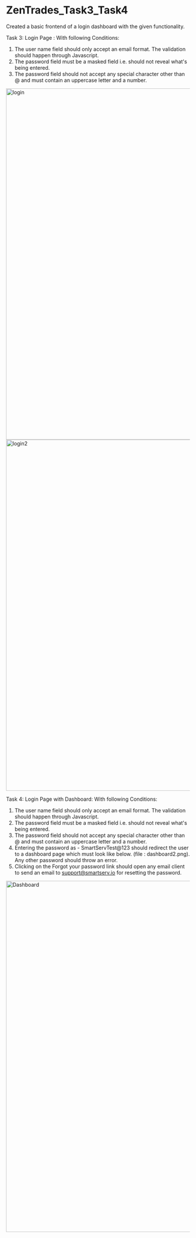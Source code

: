 # ZenTrades_Task3_Task4
Created a basic frontend of a login dashboard with the given functionality.

Task 3: 
Login Page :
With following Conditions:
1) The user name field should only accept an email format. The validation should happen through Javascript.
2) The password field must be a masked field i.e. should not reveal what's being entered. 
3) The password field should not accept any special character other than @ and must contain an uppercase letter and a number.

<img width="960" alt="login" src="https://github.com/rohanvats07/ZenTrades_Task3_Task4/assets/71967186/9f4ee123-a553-434c-bb31-588b71d364b0">

<img width="960" alt="login2" src="https://github.com/rohanvats07/ZenTrades_Task3_Task4/assets/71967186/9039c95d-8d16-48e1-aeb6-b5d6e2a29ad6">

Task 4: 
Login Page with Dashboard:
With following Conditions:

1) The user name field should only accept an email format. The validation should happen through Javascript.
2) The password field must be a masked field i.e. should not reveal what's being entered. 
3) The password field should not accept any special character other than @ and must contain an uppercase letter and a number.
4) Entering the password as - SmartServTest@123 should redirect the user to a dashboard page which must look like below. (file : dashboard2.png). Any other password should throw an error.
5) Clicking on the Forgot your password link should open any email client to send an email to support@smartserv.io for resetting the password.

<img width="960" alt="Dashboard" src="https://github.com/rohanvats07/ZenTrades_Task3_Task4/assets/71967186/4d61efb9-9be6-4022-b950-0332dea69bd3">
